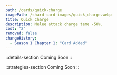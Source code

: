 ```yaml
---
path: /cards/quick-charge
imagePath: /shard-card-images/quick_charge.webp
title: Quick Charge
description: Melee attack charge teme -50%.
cost: "2"
removed: false
changeHistory:
  - Season 1 Chapter 1: "Card Added"
---
```


::details-section
Coming Soon
::

::strategies-section
Coming Soon
::
